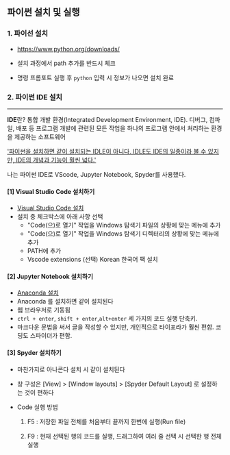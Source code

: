 ## 파이썬 설치 및 실행

### 1. 파이선 설치

- https://www.python.org/downloads/ 
- 설치 과정에서 path 추가를 반드시 체크

- 명령 프롬포트 실행 후 `python` 입력 시 정보가 나오면 설치 완료




### 2. 파이썬 IDE 설치
---

**IDE**란? 통합 개발 환경(Integrated Development Environment, IDE). 디버그, 컴파일, 배포 등 프로그램 개발에 관련된 모든 작업을 하나의 프로그램 안에서 처리하는 환경을 제공하는 소프트웨어

<u>'파이썬을 설치하면 같이 설치되는 IDLE이 아니다. IDLE도 IDE의 일종이라 볼 수 있지만, IDE의 개념과 기능이 훨씬 넓다.'</u>



나는 파이썬 IDE로 VScode, Jupyter Notebook, Spyder를 사용했다.

#### [1] Visual Studio Code 설치하기

- [Visual Studio Code 설치](https://www.notion.so/Visual-Studio-Code-4805fde7dfa54d75980b1a58667f01cf)
- 설치 중 체크박스에 아래 사항 선택
  - "Code(으)로 열기" 작업을 Windows 탐색기 파일의 상황에 맞는 메뉴에 추가
  - "Code(으)로 열기" 작업을 Windows 탐색기 디렉터리의 상황에 맞는 메뉴에 추가
  - PATH에 추가
  - Vscode extensions (선택) Korean 한국어 팩 설치



#### [2] Jupyter Notebook 설치하기

- [Anaconda 설치](htps://www.anaconda.com/products/individual)
- Anaconda 를 설치하면 같이 설치된다
- 웹 브라우저로 기동됨
- `ctrl + enter`, `shift + enter`,`alt+enter` 세 가지의 코드 실행 단축키. 
- 마크다운 문법을 써서 글을 작성할 수 있지만, 개인적으로 타이포라가 훨씬 편함. 코딩도 스파이더가 편함. 



#### [3] Spyder 설치하기

- 마찬가지로 아나콘다 설치 시 같이 설치된다
- 창 구성은 [View] > [Window layouts] > [Spyder Default Layout] 로 설정하는 것이 편하다

- Code 실행 방법

  1) F5 : 저장한 파일 전체를 처음부터 끝까지 한번에 실행(Run file)

  2) F9 : 현재 선택된 행의 코드를 실행, 드래그하여 여러 줄 선택 시 선택한 행 전체 실행

